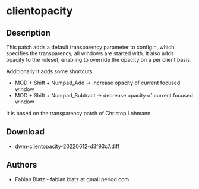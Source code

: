 clientopacity
=============

Description
-----------
This patch adds a default transparency parameter to config.h, which specifies the
transparency, all windows are started with. It also adds opacity to the ruleset, enabling to override the opacity on a per client basis.

Additionally it adds some shortcuts:

* MOD + Shift + Numpad_Add 	-> increase opacity of current focused window
* MOD + Shift + Numpad_Subtract -> decrease opacity of current focused window

It is based on the transparency patch of Christop Lohmann.

Download
--------
* [dwm-clientopacity-20220612-d3f93c7.diff](dwm-clientopacity-20220612-d3f93c7.diff)

Authors
-------
* Fabian Blatz - fabian.blatz at gmail period com
